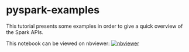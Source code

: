 # pyspark-examples
This tutorial presents some examples in order to give a quick overview of the Spark APIs.

This notebook can be viewed on nbviewer: [![nbviewer](https://img.shields.io/badge/render-nbviewer-orange.svg)](https://nbviewer.jupyter.org/github/mnassrib/pyspark-examples/blob/master/ApacheSparkExamples.ipynb)

